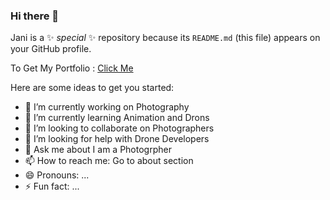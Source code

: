 ### Hi there 👋

Jani is a ✨ _special_ ✨ repository because its `README.md` (this file) appears on your GitHub profile.

To Get My Portfolio :
<a href="https://royalphotographyjani.github.io/">Click Me</a>

Here are some ideas to get you started:

- 🔭 I’m currently working on Photography
- 🌱 I’m currently learning Animation and Drons
- 👯 I’m looking to collaborate on Photographers
- 🤔 I’m looking for help with Drone Developers
- 💬 Ask me about I am a Photogrpher
- 📫 How to reach me: Go to about section
- 😄 Pronouns: ...
- ⚡ Fun fact: ...


